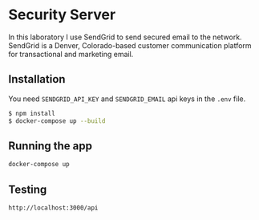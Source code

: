 # Security Server

In this laboratory I use SendGrid to send secured email to the network.
SendGrid is a Denver, Colorado-based customer communication platform for transactional and marketing email. 

## Installation

You need `SENDGRID_API_KEY` and `SENDGRID_EMAIL` api keys in the `.env` file.
```bash
$ npm install
$ docker-compose up --build
```

## Running the app

```bash
docker-compose up
```

## Testing

```bash
http://localhost:3000/api
```
